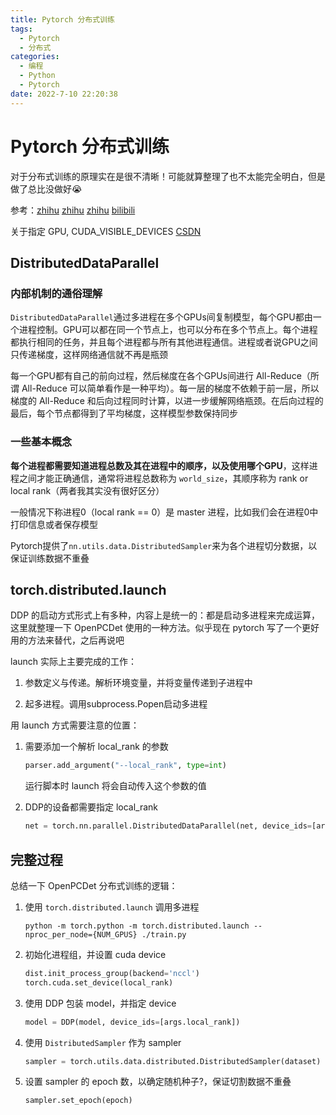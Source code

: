```yaml
---
title: Pytorch 分布式训练
tags:
  - Pytorch
  - 分布式
categories:
  - 编程
  - Python
  - Pytorch
date: 2022-7-10 22:20:38
---
```


# Pytorch 分布式训练

对于分布式训练的原理实在是很不清晰！可能就算整理了也不太能完全明白，但是做了总比没做好😭

参考：[zhihu](https://zhuanlan.zhihu.com/p/113694038) [zhihu](https://zhuanlan.zhihu.com/p/358974461) [zhihu](https://zhuanlan.zhihu.com/p/393648544) [bilibili](https://www.bilibili.com/video/BV1xZ4y1S7dG/?spm_id_from=333.788)

关于指定 GPU, CUDA_VISIBLE_DEVICES [CSDN](https://blog.csdn.net/alip39/article/details/87913543) 

## DistributedDataParallel

### 内部机制的通俗理解

`DistributedDataParallel`通过多进程在多个GPUs间复制模型，每个GPU都由一个进程控制。GPU可以都在同一个节点上，也可以分布在多个节点上。每个进程都执行相同的任务，并且每个进程都与所有其他进程通信。进程或者说GPU之间只传递梯度，这样网络通信就不再是瓶颈

每一个GPU都有自己的前向过程，然后梯度在各个GPUs间进行 All-Reduce（所谓 All-Reduce 可以简单看作是一种平均）。每一层的梯度不依赖于前一层，所以梯度的 All-Reduce 和后向过程同时计算，以进一步缓解网络瓶颈。在后向过程的最后，每个节点都得到了平均梯度，这样模型参数保持同步

### 一些基本概念

**每个进程都需要知道进程总数及其在进程中的顺序，以及使用哪个GPU**，这样进程之间才能正确通信，通常将进程总数称为 `world_size`，其顺序称为 rank or local rank（两者我其实没有很好区分）

一般情况下称进程0（local rank == 0）是 master 进程，比如我们会在进程0中打印信息或者保存模型

Pytorch提供了`nn.utils.data.DistributedSampler`来为各个进程切分数据，以保证训练数据不重叠

## torch.distributed.launch

DDP 的启动方式形式上有多种，内容上是统一的：都是启动多进程来完成运算，这里就整理一下 OpenPCDet 使用的一种方法。似乎现在 pytorch 写了一个更好用的方法来替代，之后再说吧

launch 实际上主要完成的工作：

1. 参数定义与传递。解析环境变量，并将变量传递到子进程中

2. 起多进程。调用subprocess.Popen启动多进程

用 launch 方式需要注意的位置：

1. 需要添加一个解析 local_rank 的参数

   ```python
   parser.add_argument("--local_rank", type=int)
   ```

   运行脚本时 launch 将会自动传入这个参数的值

2. DDP的设备都需要指定 local_rank

   ```python
   net = torch.nn.parallel.DistributedDataParallel(net, device_ids=[args.local_rank])
   ```

## 完整过程

总结一下 OpenPCDet 分布式训练的逻辑：

1. 使用 `torch.distributed.launch` 调用多进程

   ```shell
   python -m torch.python -m torch.distributed.launch --nproc_per_node={NUM_GPUS} ./train.py
   ```

2. 初始化进程组，并设置 cuda device

   ```python
   dist.init_process_group(backend='nccl')
   torch.cuda.set_device(local_rank)
   ```

3. 使用 DDP 包装 model，并指定 device

   ```python
   model = DDP(model, device_ids=[args.local_rank])
   ```

4. 使用 `DistributedSampler` 作为 sampler

   ```python
   sampler = torch.utils.data.distributed.DistributedSampler(dataset)
   ```

5. 设置 sampler 的 epoch 数，以确定随机种子?，保证切割数据不重叠

   ```python
   sampler.set_epoch(epoch)
   ```